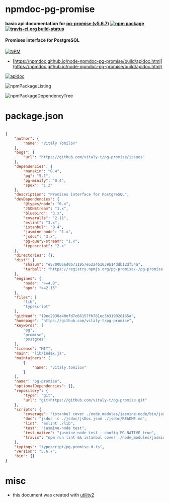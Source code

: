 # npmdoc-pg-promise

#### basic api documentation for  [pg-promise (v5.6.7)](https://github.com/vitaly-t/pg-promise)  [![npm package](https://img.shields.io/npm/v/npmdoc-pg-promise.svg?style=flat-square)](https://www.npmjs.org/package/npmdoc-pg-promise) [![travis-ci.org build-status](https://api.travis-ci.org/npmdoc/node-npmdoc-pg-promise.svg)](https://travis-ci.org/npmdoc/node-npmdoc-pg-promise)

#### Promises interface for PostgreSQL

[![NPM](https://nodei.co/npm/pg-promise.png?downloads=true&downloadRank=true&stars=true)](https://www.npmjs.com/package/pg-promise)

- [https://npmdoc.github.io/node-npmdoc-pg-promise/build/apidoc.html](https://npmdoc.github.io/node-npmdoc-pg-promise/build/apidoc.html)

[![apidoc](https://npmdoc.github.io/node-npmdoc-pg-promise/build/screenCapture.buildCi.browser.%252Ftmp%252Fbuild%252Fapidoc.html.png)](https://npmdoc.github.io/node-npmdoc-pg-promise/build/apidoc.html)

![npmPackageListing](https://npmdoc.github.io/node-npmdoc-pg-promise/build/screenCapture.npmPackageListing.svg)

![npmPackageDependencyTree](https://npmdoc.github.io/node-npmdoc-pg-promise/build/screenCapture.npmPackageDependencyTree.svg)



# package.json

```json

{
    "author": {
        "name": "Vitaly Tomilov"
    },
    "bugs": {
        "url": "https://github.com/vitaly-t/pg-promise/issues"
    },
    "dependencies": {
        "manakin": "0.4",
        "pg": "5.1",
        "pg-minify": "0.4",
        "spex": "1.2"
    },
    "description": "Promises interface for PostgreSQL",
    "devDependencies": {
        "@types/node": "6.x",
        "JSONStream": "1.x",
        "bluebird": "3.x",
        "coveralls": "2.11",
        "eslint": "3.x",
        "istanbul": "0.4",
        "jasmine-node": "1.x",
        "jsdoc": "3.x",
        "pg-query-stream": "1.x",
        "typescript": "2.x"
    },
    "directories": {},
    "dist": {
        "shasum": "e5700066d0b711957e5224b1039b14ddb12df54a",
        "tarball": "https://registry.npmjs.org/pg-promise/-/pg-promise-5.6.7.tgz"
    },
    "engines": {
        "node": ">=4.0",
        "npm": ">=2.15"
    },
    "files": [
        "lib",
        "typescript"
    ],
    "gitHead": "19ec2930a40efd7c66157fb781ec3b319028165a",
    "homepage": "https://github.com/vitaly-t/pg-promise",
    "keywords": [
        "pg",
        "promise",
        "postgres"
    ],
    "license": "MIT",
    "main": "lib/index.js",
    "maintainers": [
        {
            "name": "vitaly.tomilov"
        }
    ],
    "name": "pg-promise",
    "optionalDependencies": {},
    "repository": {
        "type": "git",
        "url": "git+https://github.com/vitaly-t/pg-promise.git"
    },
    "scripts": {
        "coverage": "istanbul cover ./node_modules/jasmine-node/bin/jasmine-node test",
        "doc": "jsdoc -c ./jsdoc/jsDoc.json ./jsdoc/README.md",
        "lint": "eslint ./lib",
        "test": "jasmine-node test",
        "test-native": "jasmine-node test --config PG_NATIVE true",
        "travis": "npm run lint && istanbul cover ./node_modules/jasmine-node/bin/jasmine-node test --captureExceptions && cat ./coverage/lcov.info | ./node_modules/coveralls/bin/coveralls.js && rm -rf ./coverage"
    },
    "typings": "typescript/pg-promise.d.ts",
    "version": "5.6.7",
    "bin": {}
}
```



# misc
- this document was created with [utility2](https://github.com/kaizhu256/node-utility2)
